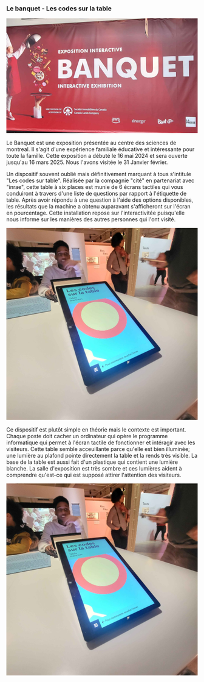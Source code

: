 ### Le banquet - Les codes sur la table

![photo](img/banquet_affiche.jpg)

Le Banquet est une exposition présentée au centre des sciences de montreal. Il s'agit d'une expérience familiale éducative et intéressante pour toute la famille. Cette exposition a débuté le 16 mai 2024 et sera ouverte jusqu'au 16 mars 2025. Nous l'avons visitée le 31 Janvier février.

Un dispositif souvent oublié mais définitivement marquant à tous s'intitule "Les codes sur table". Réalisée par la compagnie "cité" en partenariat avec "inrae", cette table à six places est munie de 6 écrans tactiles qui vous conduiront à travers d'une liste de questions par rapport à l'étiquette de table. Après avoir répondu à une question à l'aide des options disponibles, les résultats que la machine a obtenu auparavant s'afficheront sur l'écran en pourcentage. 
Cette installation repose sur l'interactivitée puisqu'elle nous informe sur les manières des autres personnes qui l'ont visité.

![photo](img/les_codes02.jpg)

Ce dispositif est plutôt simple en théorie mais le contexte est important. Chaque poste doit cacher un ordinateur qui opère le programme informatique qui permet à l'écran tactile de fonctionner et intéragir avec les visiteurs. Cette table semble acceuillante parce qu'elle est bien illuminée; une lumière au plafond pointe directement la table et la rends très visible. La base de la table est aussi fait d'un plastique qui contient une lumière blanche. La salle d'exposition est très sombre et ces lumières aident à comprendre qu'est-ce qui est supposé attirer l'attention des visiteurs.

![photo](img/les_codes02.jpg)
